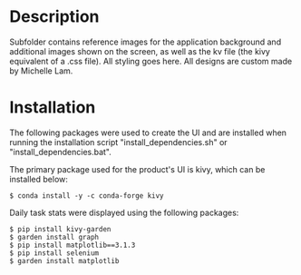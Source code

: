 # Description
Subfolder contains reference images for the application background and additional images shown on the screen, as well as the kv file (the kivy equivalent of a .css file). 
All styling goes here. All designs are custom made by Michelle Lam.

# Installation
The following packages were used to create the UI and are installed when running the installation script "install_dependencies.sh" or "install_dependencies.bat".

The primary package used for the product's UI is kivy, which can be installed below:
```
$ conda install -y -c conda-forge kivy
```

Daily task stats were displayed using the following packages:
```
$ pip install kivy-garden
$ garden install graph
$ pip install matplotlib==3.1.3
$ pip install selenium
$ garden install matplotlib
```
